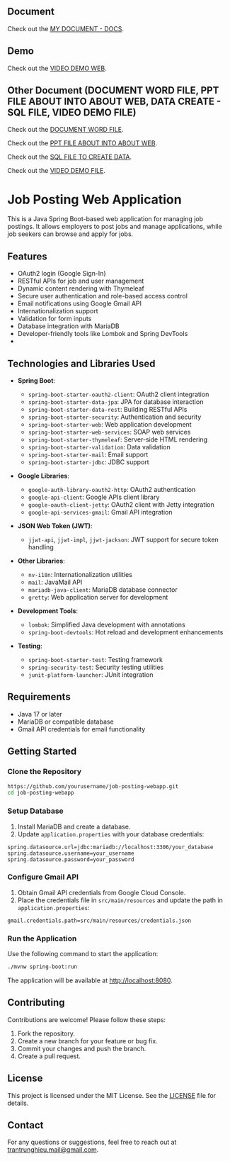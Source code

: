 ## Document

Check out the [MY DOCUMENT - DOCS](https://docs.google.com/document/d/1XI2XfRsR_H96RntE31bhkS5xaV0gWCJ8_zjLHTX9h44/edit?usp=sharing).

## Demo

Check out the [VIDEO DEMO WEB](https://youtu.be/gcmjH-mjqhA).

## Other Document (DOCUMENT WORD FILE, PPT FILE ABOUT INTO ABOUT WEB, DATA CREATE - SQL FILE, VIDEO DEMO FILE)

Check out the [DOCUMENT WORD FILE]((https://docs.google.com/document/d/1XI2XfRsR_H96RntE31bhkS5xaV0gWCJ8_zjLHTX9h44/edit?usp=drive_link)).

Check out the [PPT FILE ABOUT INTO ABOUT WEB](https://docs.google.com/presentation/d/1oBhCjA5n8nSk-cEV_cZ6UQPpaXjvb2_Q/edit?usp=drive_link&ouid=114231269998507308345&rtpof=true&sd=true).

Check out the [SQL FILE TO CREATE DATA](https://drive.google.com/file/d/1--kgHzxzwE34oiYVVtBA3qMVjcIKxj8L/view?usp=drive_link).

Check out the [VIDEO DEMO FILE](https://drive.google.com/file/d/1zceoe7Aumy7JkWMF3AXj3ch3bexOMmcX/view?usp=sharing).

# Job Posting Web Application

This is a Java Spring Boot-based web application for managing job postings. It allows employers to post jobs and manage applications, while job seekers can browse and apply for jobs. 

## Features

- OAuth2 login (Google Sign-In)
- RESTful APIs for job and user management
- Dynamic content rendering with Thymeleaf
- Secure user authentication and role-based access control
- Email notifications using Google Gmail API
- Internationalization support
- Validation for form inputs
- Database integration with MariaDB
- Developer-friendly tools like Lombok and Spring DevTools
- 
## Technologies and Libraries Used

- **Spring Boot**:
  - `spring-boot-starter-oauth2-client`: OAuth2 client integration
  - `spring-boot-starter-data-jpa`: JPA for database interaction
  - `spring-boot-starter-data-rest`: Building RESTful APIs
  - `spring-boot-starter-security`: Authentication and security
  - `spring-boot-starter-web`: Web application development
  - `spring-boot-starter-web-services`: SOAP web services
  - `spring-boot-starter-thymeleaf`: Server-side HTML rendering
  - `spring-boot-starter-validation`: Data validation
  - `spring-boot-starter-mail`: Email support
  - `spring-boot-starter-jdbc`: JDBC support

- **Google Libraries**:
  - `google-auth-library-oauth2-http`: OAuth2 authentication
  - `google-api-client`: Google APIs client library
  - `google-oauth-client-jetty`: OAuth2 client with Jetty integration
  - `google-api-services-gmail`: Gmail API integration

- **JSON Web Token (JWT)**:
  - `jjwt-api`, `jjwt-impl`, `jjwt-jackson`: JWT support for secure token handling

- **Other Libraries**:
  - `nv-i18n`: Internationalization utilities
  - `mail`: JavaMail API
  - `mariadb-java-client`: MariaDB database connector
  - `gretty`: Web application server for development

- **Development Tools**:
  - `lombok`: Simplified Java development with annotations
  - `spring-boot-devtools`: Hot reload and development enhancements

- **Testing**:
  - `spring-boot-starter-test`: Testing framework
  - `spring-security-test`: Security testing utilities
  - `junit-platform-launcher`: JUnit integration

## Requirements

- Java 17 or later
- MariaDB or compatible database
- Gmail API credentials for email functionality

## Getting Started

### Clone the Repository

```bash
https://github.com/yourusername/job-posting-webapp.git
cd job-posting-webapp
```

### Setup Database

1. Install MariaDB and create a database.
2. Update `application.properties` with your database credentials:

```properties
spring.datasource.url=jdbc:mariadb://localhost:3306/your_database
spring.datasource.username=your_username
spring.datasource.password=your_password
```

### Configure Gmail API

1. Obtain Gmail API credentials from Google Cloud Console.
2. Place the credentials file in `src/main/resources` and update the path in `application.properties`:

```properties
gmail.credentials.path=src/main/resources/credentials.json
```

### Run the Application

Use the following command to start the application:

```bash
./mvnw spring-boot:run
```

The application will be available at [http://localhost:8080](http://localhost:8080).

## Contributing

Contributions are welcome! Please follow these steps:

1. Fork the repository.
2. Create a new branch for your feature or bug fix.
3. Commit your changes and push the branch.
4. Create a pull request.

## License

This project is licensed under the MIT License. See the [LICENSE](LICENSE) file for details.

## Contact

For any questions or suggestions, feel free to reach out at trantrunghieu.mail@gmail.com.
